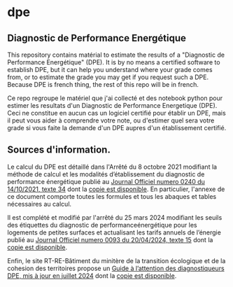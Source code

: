 # dpe
## Diagnostic de Performance Energétique

This repository contains matérial to estimate the results of a "Diagnostic de Performance Energétique" (DPE). It is by no means a certified software to establish DPE, but it can help you understand where your grade comes from, or to estimate the grade you may get if you request such a DPE. Because DPE is french thing, the rest of this repo will be in french.

Ce repo regroupe le matériel que j'ai collecté et des notebook python pour estimer les resultats d'un Diagnostic de Performance Energetique (DPE). Ceci ne constitue en aucun cas un logiciel certifié pour établir un DPE, mais il  peut vous aider à comprendre votre note, ou d'estimer quel sera votre grade si vous faite la demande d'un DPE aupres d'un établissement certifié. 

## Sources d'information.

Le calcul du DPE est détaillé dans l'Arrêté du 8 octobre 2021 modifiant la méthode de calcul et les modalités d’établissement du diagnostic de performance énergétique publié au [Journal Officiel numero 0240 du 14/10/2021, texte 34](https://www.legifrance.gouv.fr/download/pdf?id=7hpbVyq228foxHzNM7WleDImAyXlPNb9zULelSY01V8=) dont la [copie est disponible](ressources/joe_20211014_0240_0034.pdf). En particulier, l'annexe de ce document comporte toutes les formules et tous les abaques et tables nécessaires au calcul.

Il est complété et modifié par l'arrêté du 25 mars 2024 modifiant les seuils des étiquettes du diagnostic de performanceénergétique pour les logements de petites surfaces et actualisant les tarifs annuels de l’énergie publié au [Journal Officiel numero 0093 du 20/04/2024, texte 15](https://www.legifrance.gouv.fr/download/pdf?id=XVrWD3X2HrCSQ8H60WvMu0H0-O1EhNvzqkhdsD-P4D4=) dont la [copie est disponible](ressources/joe_20240420_0093_0015.pdf).

Enfin, le site RT-RE-Bâtiment du minitère de la transition écologique et de la cohesion des territoires propose un [Guide à l’attention des diagnostiqueurs DPE, mis à jour en juillet 2024](https://rt-re-batiment.developpement-durable.gouv.fr/boite-a-outils-dpe-a790.html) dont la [copie est disponible](ressources/v3_guidedpe.pdf).





